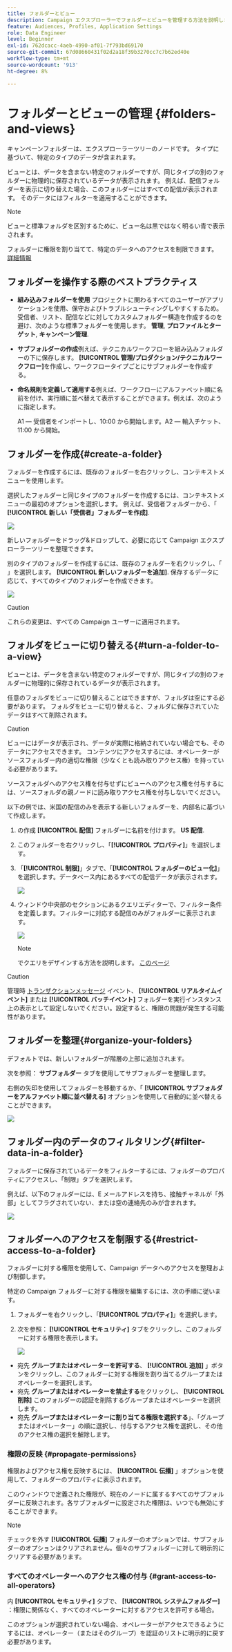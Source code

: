 ```yaml
---
title: フォルダーとビュー
description: Campaign エクスプローラーでフォルダーとビューを管理する方法を説明します
feature: Audiences, Profiles, Application Settings
role: Data Engineer
level: Beginner
exl-id: 762dcacc-4aeb-4990-af01-7f793bd69170
source-git-commit: 67d08660431f02d2a18f39b3270cc7c7b62ed40e
workflow-type: tm+mt
source-wordcount: '913'
ht-degree: 8%

---
```


# フォルダーとビューの管理 {#folders-and-views}

キャンペーンフォルダーは、エクスプローラーツリーのノードです。 タイプに基づいて、特定のタイプのデータが含まれます。

ビューとは、データを含まない特定のフォルダーですが、同じタイプの別のフォルダーに物理的に保存されているデータが表示されます。 例えば、配信フォルダーを表示に切り替えた場合、このフォルダーにはすべての配信が表示されます。 そのデータにはフィルターを適用することができます。


>[!NOTE]
>ビューと標準フォルダを区別するために、ビュー名は黒ではなく明るい青で表示されます。

フォルダーに権限を割り当てて、特定のデータへのアクセスを制限できます。 [詳細情報](#restrict-access-to-a-folder)

## フォルダーを操作する際のベストプラクティス

* **組み込みフォルダーを使用** プロジェクトに関わるすべてのユーザーがアプリケーションを使用、保守およびトラブルシューティングしやすくするため。 受信者、リスト、配信などに対してカスタムフォルダー構造を作成するのを避け、次のような標準フォルダーを使用します。 **管理**, **プロファイルとターゲット**, **キャンペーン管理**.

* **サブフォルダーの作成**&#x200B;例えば、テクニカルワークフローを組み込みフォルダーの下に保存します。 **[!UICONTROL 管理/プロダクション/テクニカルワークフロー]**&#x200B;を作成し、ワークフロータイプごとにサブフォルダーを作成する。

* **命名規則を定義して適用する**&#x200B;例えば、ワークフローにアルファベット順に名前を付け、実行順に並べ替えて表示することができます。例えば、次のように指定します。

   A1 — 受信者をインポートし、10:00 から開始します。A2 — 輸入チケット、11:00 から開始。

## フォルダーを作成{#create-a-folder}

フォルダーを作成するには、既存のフォルダーを右クリックし、コンテキストメニューを使用します。

選択したフォルダーと同じタイプのフォルダーを作成するには、コンテキストメニューの最初のオプションを選択します。 例えば、受信者フォルダーから、「 **[!UICONTROL 新しい「受信者」フォルダーを作成]**.

![](assets/create-recipient-folder.png)

新しいフォルダーをドラッグ&amp;ドロップして、必要に応じて Campaign エクスプローラーツリーを整理できます。

別のタイプのフォルダーを作成するには、既存のフォルダーを右クリックし、「 」を選択します。 **[!UICONTROL 新しいフォルダーを追加]**. 保存するデータに応じて、すべてのタイプのフォルダーを作成できます。

![](assets/add-new-folder.png)

>[!CAUTION]
>これらの変更は、すべての Campaign ユーザーに適用されます。

## フォルダをビューに切り替える{#turn-a-folder-to-a-view}

ビューとは、データを含まない特定のフォルダーですが、同じタイプの別のフォルダーに物理的に保存されているデータが表示されます。

任意のフォルダをビューに切り替えることはできますが、フォルダは空にする必要があります。 フォルダをビューに切り替えると、フォルダに保存されていたデータはすべて削除されます。

>[!CAUTION]
>
>ビューにはデータが表示され、データが実際に格納されていない場合でも、そのデータにアクセスできます。 コンテンツにアクセスするには、オペレーターがソースフォルダー内の適切な権限（少なくとも読み取りアクセス権）を持っている必要があります。
>
>ソースフォルダへのアクセス権を付与せずにビューへのアクセス権を付与するには、ソースフォルダの親ノードに読み取りアクセス権を付与しないでください。

以下の例では、米国の配信のみを表示する新しいフォルダーを、内部名に基づいて作成します。

1. の作成 **[!UICONTROL 配信]** フォルダーに名前を付けます。 **US 配信**.
1. このフォルダーを右クリックし、「**[!UICONTROL プロパティ]**」を選択します。
1. 「**[!UICONTROL 制限]**」タブで、「**[!UICONTROL フォルダーのビュー化]**」を選択します。データベース内にあるすべての配信データが表示されます。

   ![](assets/this-folder-is-a-view.png)

1. ウィンドウ中央部のセクションにあるクエリエディターで、フィルター条件を定義します。フィルターに対応する配信のみがフォルダーに表示されます。

   ![](assets/filter-view.png)

   >[!NOTE]
   >
   >でクエリをデザインする方法を説明します。 [このページ](create-filters.md#advanced-filters)


>[!CAUTION]
>
>管理時 [トランザクションメッセージ](../send/transactional.md) イベント、 **[!UICONTROL リアルタイムイベント]** または **[!UICONTROL バッチイベント]** フォルダーを実行インスタンス上の表示として設定しないでください。設定すると、権限の問題が発生する可能性があります。

## フォルダーを整理{#organize-your-folders}

デフォルトでは、新しいフォルダーが階層の上部に追加されます。

次を参照： **サブフォルダー** タブを使用してサブフォルダーを整理します。

右側の矢印を使用してフォルダーを移動するか、「 **[!UICONTROL サブフォルダーをアルファベット順に並べ替える]** オプションを使用して自動的に並べ替えることができます。

![](assets/sort-folders.png)


## フォルダー内のデータのフィルタリング{#filter-data-in-a-folder}

フォルダーに保存されているデータをフィルターするには、フォルダーのプロパティにアクセスし、「制限」タブを選択します。

例えば、以下のフォルダーには、E メールアドレスを持ち、接触チャネルが「外部」としてフラグされていない、または空の連絡先のみが含まれます。

![](assets/add-a-filter-to-a-folder.png)


## フォルダーへのアクセスを制限する{#restrict-access-to-a-folder}

フォルダーに対する権限を使用して、Campaign データへのアクセスを整理および制御します。

特定の Campaign フォルダーに対する権限を編集するには、次の手順に従います。

1. フォルダーを右クリックし、「**[!UICONTROL プロパティ]**」を選択します。
1. 次を参照： **[!UICONTROL セキュリティ]** タブをクリックし、このフォルダーに対する権限を表示します。

   ![](assets/folder-permissions.png)

* 宛先 **グループまたはオペレーターを許可する**、 **[!UICONTROL 追加]** 」ボタンをクリックし、このフォルダーに対する権限を割り当てるグループまたはオペレーターを選択します。
* 宛先 **グループまたはオペレーターを禁止する**&#x200B;をクリックし、 **[!UICONTROL 削除]** このフォルダーの認証を削除するグループまたはオペレーターを選択します。
* 宛先 **グループまたはオペレーターに割り当てる権限を選択する**」、「グループまたはオペレーター」の順に選択し、付与するアクセス権を選択し、その他のアクセス権の選択を解除します。

### 権限の反映 {#propagate-permissions}

権限およびアクセス権を反映するには、 **[!UICONTROL 伝播]** 」オプションを使用して、フォルダーのプロパティに表示されます。

このウィンドウで定義された権限が、現在のノードに属するすべてのサブフォルダーに反映されます。各サブフォルダーに設定された権限は、いつでも無効にすることができます。

>[!NOTE]
>
>チェックを外す **[!UICONTROL 伝播]** フォルダーのオプションでは、サブフォルダーのオプションはクリアされません。個々のサブフォルダーに対して明示的にクリアする必要があります。

### すべてのオペレーターへのアクセス権の付与 {#grant-access-to-all-operators}

内 **[!UICONTROL セキュリティ]** タブで、 **[!UICONTROL システムフォルダー]** ：権限に関係なく、すべてのオペレーターに対するアクセスを許可する場合。

このオプションが選択されていない場合、オペレーターがアクセスできるようにするには、オペレーター（またはそのグループ）を認証のリストに明示的に戻す必要があります。
